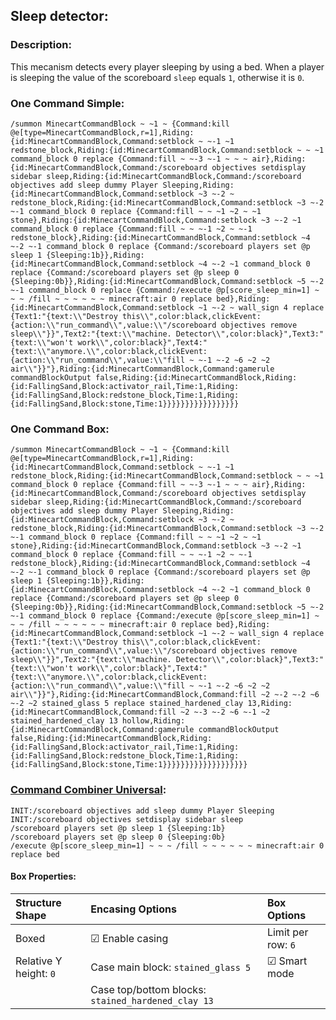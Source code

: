 ## Sleep detector:  
### Description:  
This mecanism detects every player sleeping by using a bed. When a player is sleeping the value of the scoreboard `sleep` equals `1`, otherwise it is `0`.  

### One Command Simple:  
    /summon MinecartCommandBlock ~ ~1 ~ {Command:kill @e[type=MinecartCommandBlock,r=1],Riding:{id:MinecartCommandBlock,Command:setblock ~ ~-1 ~1 redstone_block,Riding:{id:MinecartCommandBlock,Command:setblock ~ ~ ~1 command_block 0 replace {Command:fill ~ ~-3 ~-1 ~ ~ ~ air},Riding:{id:MinecartCommandBlock,Command:/scoreboard objectives setdisplay sidebar sleep,Riding:{id:MinecartCommandBlock,Command:/scoreboard objectives add sleep dummy Player Sleeping,Riding:{id:MinecartCommandBlock,Command:setblock ~3 ~-2 ~ redstone_block,Riding:{id:MinecartCommandBlock,Command:setblock ~3 ~-2 ~-1 command_block 0 replace {Command:fill ~ ~ ~1 ~2 ~ ~1 stone},Riding:{id:MinecartCommandBlock,Command:setblock ~3 ~-2 ~1 command_block 0 replace {Command:fill ~ ~ ~-1 ~2 ~ ~-1 redstone_block},Riding:{id:MinecartCommandBlock,Command:setblock ~4 ~-2 ~-1 command_block 0 replace {Command:/scoreboard players set @p sleep 1 {Sleeping:1b}},Riding:{id:MinecartCommandBlock,Command:setblock ~4 ~-2 ~1 command_block 0 replace {Command:/scoreboard players set @p sleep 0 {Sleeping:0b}},Riding:{id:MinecartCommandBlock,Command:setblock ~5 ~-2 ~-1 command_block 0 replace {Command:/execute @p[score_sleep_min=1] ~ ~ ~ /fill ~ ~ ~ ~ ~ ~ minecraft:air 0 replace bed},Riding:{id:MinecartCommandBlock,Command:setblock ~1 ~-2 ~ wall_sign 4 replace {Text1:"{text:\\"Destroy this\\",color:black,clickEvent:{action:\\"run_command\\",value:\\"/scoreboard objectives remove sleep\\"}}",Text2:"{text:\\"machine. Detector\\",color:black}",Text3:"{text:\\"won't work\\",color:black}",Text4:"{text:\\"anymore.\\",color:black,clickEvent:{action:\\"run_command\\",value:\\"fill ~ ~-1 ~-2 ~6 ~2 ~2 air\\"}}"},Riding:{id:MinecartCommandBlock,Command:gamerule commandBlockOutput false,Riding:{id:MinecartCommandBlock,Riding:{id:FallingSand,Block:activator_rail,Time:1,Riding:{id:FallingSand,Block:redstone_block,Time:1,Riding:{id:FallingSand,Block:stone,Time:1}}}}}}}}}}}}}}}}}

### One Command Box:  
    /summon MinecartCommandBlock ~ ~1 ~ {Command:kill @e[type=MinecartCommandBlock,r=1],Riding:{id:MinecartCommandBlock,Command:setblock ~ ~-1 ~1 redstone_block,Riding:{id:MinecartCommandBlock,Command:setblock ~ ~ ~1 command_block 0 replace {Command:fill ~ ~-3 ~-1 ~ ~ ~ air},Riding:{id:MinecartCommandBlock,Command:/scoreboard objectives setdisplay sidebar sleep,Riding:{id:MinecartCommandBlock,Command:/scoreboard objectives add sleep dummy Player Sleeping,Riding:{id:MinecartCommandBlock,Command:setblock ~3 ~-2 ~ redstone_block,Riding:{id:MinecartCommandBlock,Command:setblock ~3 ~-2 ~-1 command_block 0 replace {Command:fill ~ ~ ~1 ~2 ~ ~1 stone},Riding:{id:MinecartCommandBlock,Command:setblock ~3 ~-2 ~1 command_block 0 replace {Command:fill ~ ~ ~-1 ~2 ~ ~-1 redstone_block},Riding:{id:MinecartCommandBlock,Command:setblock ~4 ~-2 ~-1 command_block 0 replace {Command:/scoreboard players set @p sleep 1 {Sleeping:1b}},Riding:{id:MinecartCommandBlock,Command:setblock ~4 ~-2 ~1 command_block 0 replace {Command:/scoreboard players set @p sleep 0 {Sleeping:0b}},Riding:{id:MinecartCommandBlock,Command:setblock ~5 ~-2 ~-1 command_block 0 replace {Command:/execute @p[score_sleep_min=1] ~ ~ ~ /fill ~ ~ ~ ~ ~ ~ minecraft:air 0 replace bed},Riding:{id:MinecartCommandBlock,Command:setblock ~1 ~-2 ~ wall_sign 4 replace {Text1:"{text:\\"Destroy this\\",color:black,clickEvent:{action:\\"run_command\\",value:\\"/scoreboard objectives remove sleep\\"}}",Text2:"{text:\\"machine. Detector\\",color:black}",Text3:"{text:\\"won't work\\",color:black}",Text4:"{text:\\"anymore.\\",color:black,clickEvent:{action:\\"run_command\\",value:\\"fill ~ ~-1 ~-2 ~6 ~2 ~2 air\\"}}"},Riding:{id:MinecartCommandBlock,Command:fill ~2 ~-2 ~-2 ~6 ~-2 ~2 stained_glass 5 replace stained_hardened_clay 13,Riding:{id:MinecartCommandBlock,Command:fill ~2 ~-3 ~-2 ~6 ~-1 ~2 stained_hardened_clay 13 hollow,Riding:{id:MinecartCommandBlock,Command:gamerule commandBlockOutput false,Riding:{id:MinecartCommandBlock,Riding:{id:FallingSand,Block:activator_rail,Time:1,Riding:{id:FallingSand,Block:redstone_block,Time:1,Riding:{id:FallingSand,Block:stone,Time:1}}}}}}}}}}}}}}}}}}}

### [Command Combiner Universal](http://mrgarretto.com/cmdcombiner "Command Combiner Universal"):  
    INIT:/scoreboard objectives add sleep dummy Player Sleeping
    INIT:/scoreboard objectives setdisplay sidebar sleep
    /scoreboard players set @p sleep 1 {Sleeping:1b}
    /scoreboard players set @p sleep 0 {Sleeping:0b}
    /execute @p[score_sleep_min=1] ~ ~ ~ /fill ~ ~ ~ ~ ~ ~ minecraft:air 0 replace bed

#### Box Properties:  
| Structure Shape        | Encasing Options                                   | Box Options        |
|:-----------------------|:---------------------------------------------------|:-------------------|
| Boxed                  | ☑ Enable casing                                    | Limit per row: `6` |
| Relative Y height: `0` | Case main block: `stained_glass 5`                 | ☑ Smart mode       |
|                        | Case top/bottom blocks: `stained_hardened_clay 13` |                    |
